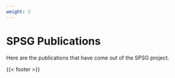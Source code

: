 ```yaml
---
weight: 2
---
```


# SPSG Publications

Here are the publications that have come out of the SPSG project.

{{< footer >}}
